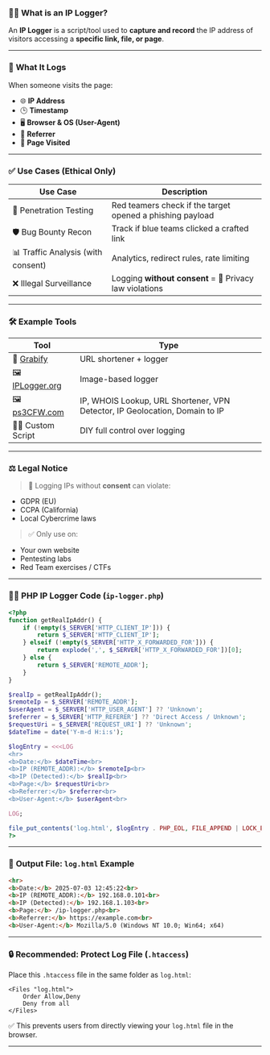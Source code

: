 

### 🕵️‍♂️ **What is an IP Logger?**

An **IP Logger** is a script/tool used to **capture and record** the IP address of visitors accessing a **specific link, file, or page**.

---

### 🧠 **What It Logs**

When someone visits the page:

* 🌐 **IP Address**
* 🕒 **Timestamp**
* 🖥️ **Browser & OS (User-Agent)**
* 🔗 **Referrer**
* 📄 **Page Visited**

---

### ✅ **Use Cases (Ethical Only)**

| Use Case                           | Description                                               |
| ---------------------------------- | --------------------------------------------------------- |
| 🎯 Penetration Testing             | Red teamers check if the target opened a phishing payload |
| 🛡️ Bug Bounty Recon               | Track if blue teams clicked a crafted link                |
| 📊 Traffic Analysis (with consent) | Analytics, redirect rules, rate limiting                  |
| ❌ Illegal Surveillance             | Logging **without consent** = 🚫 Privacy law violations   |

---

### 🛠️ **Example Tools**

| Tool                | Type                          |
| ------------------- | ----------------------------- |
| 🔗 [Grabify](https://grabify.link/#google_vignette)           | URL shortener + logger        |
| 🖼️ [IPLogger.org](https://iplogger.org/)    | Image-based logger            |
| 🖼️ [ps3CFW.com](https://ps3cfw.com/)   | IP, WHOIS Lookup, URL Shortener, VPN Detector, IP Geolocation, Domain to IP      |
| 🧑‍💻 Custom Script | DIY full control over logging |

---

### ⚖️ **Legal Notice**

> 🚨 Logging IPs without **consent** can violate:

* GDPR (EU)
* CCPA (California)
* Local Cybercrime laws

> ✅ Only use on:

* Your own website
* Pentesting labs
* Red Team exercises / CTFs

---

### 🧑‍💻 **PHP IP Logger Code (`ip-logger.php`)**

```php
<?php
function getRealIpAddr() {
    if (!empty($_SERVER['HTTP_CLIENT_IP'])) {
        return $_SERVER['HTTP_CLIENT_IP'];
    } elseif (!empty($_SERVER['HTTP_X_FORWARDED_FOR'])) {
        return explode(',', $_SERVER['HTTP_X_FORWARDED_FOR'])[0];
    } else {
        return $_SERVER['REMOTE_ADDR'];
    }
}

$realIp = getRealIpAddr();
$remoteIp = $_SERVER['REMOTE_ADDR'];
$userAgent = $_SERVER['HTTP_USER_AGENT'] ?? 'Unknown';
$referrer = $_SERVER['HTTP_REFERER'] ?? 'Direct Access / Unknown';
$requestUri = $_SERVER['REQUEST_URI'] ?? 'Unknown';
$dateTime = date('Y-m-d H:i:s');

$logEntry = <<<LOG
<hr>
<b>Date:</b> $dateTime<br>
<b>IP (REMOTE_ADDR):</b> $remoteIp<br>
<b>IP (Detected):</b> $realIp<br>
<b>Page:</b> $requestUri<br>
<b>Referrer:</b> $referrer<br>
<b>User-Agent:</b> $userAgent<br>

LOG;

file_put_contents('log.html', $logEntry . PHP_EOL, FILE_APPEND | LOCK_EX);
?>
```

---

### 🧾 **Output File: `log.html` Example**

```html
<hr>
<b>Date:</b> 2025-07-03 12:45:22<br>
<b>IP (REMOTE_ADDR):</b> 192.168.0.101<br>
<b>IP (Detected):</b> 192.168.1.103<br>
<b>Page:</b> /ip-logger.php<br>
<b>Referrer:</b> https://example.com<br>
<b>User-Agent:</b> Mozilla/5.0 (Windows NT 10.0; Win64; x64)
```

---

### 🔒 **Recommended: Protect Log File (`.htaccess`)**

Place this `.htaccess` file in the same folder as `log.html`:

```
<Files "log.html">
    Order Allow,Deny
    Deny from all
</Files>
```

✅ This prevents users from directly viewing your `log.html` file in the browser.

---
